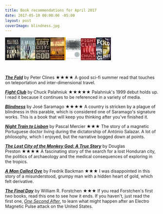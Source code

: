 ```yaml
---
title: Book recommendations for April 2017
date: 2017-05-10 00:00:00 -05:00
layout: post
coverImage: blindness.jpg
---
```


![](/assets/images/26114149.jpg)![](/assets/images/18774964.jpg)![](/assets/images/30145126.jpg)![](/assets/images/1528410.jpg)![](/assets/images/2526.jpg)![](/assets/images/5759.jpg)![](/assets/images/23164927.jpg)

 

[_**The Fold**_](http://amzn.to/2qqSO5L) by Peter Clines ★★★★ A good sci-fi summer read that touches on teleportation and inter-dimensional travel.

[_**Fight Club**_](http://amzn.to/2q5z6t5) by Chuck Palahniuk ★★★★★ Palahniuk's 1999 debut holds up. I read it because it continues to be referenced in a variety of media.

[_**Blindness**_](http://amzn.to/2qqWuoa) by José Saramago ★★★★ A country is stricken by a plague of blindness in this parable, which is considered one of Saramago's signature works. This is a book that will keep you thinking after you've finished it.

[_**Night Train to Lisbon**_](http://amzn.to/2pyQ5Dg) by Pascal Mercier ★★★ The story of a magnetic Portuguese doctor living during the dictatorship of António Salazar. A lot of philosophy, which I enjoyed, but the narrative bogged down at points.

[_**The Lost City of the Monkey God: A True Story**_](http://amzn.to/2qqUwUv) by Douglas Preston ★★★★ A fascinating story of the search for a lost Honduran city, the politics of archaeology and the medical consequences of exploring in the tropics.

[_**A Man Called Ove**_](http://amzn.to/2pjU62b) by Fredrik Backman ★★★ I was disappointed in this story of a misunderstood, grumpy man with a hidden heart of gold, which felt derivative.

[_**The Final Day**_](http://amzn.to/2q2UeCC) by William R. Forstchen ★★★ If you read Forstchen's first two books, read this one to see how it ends. If you haven't, just read the first one, [_One Second After_](http://amzn.to/2q5Ot54), to learn what might happen after an Electro Magnetic Pulse attack on the United States.
